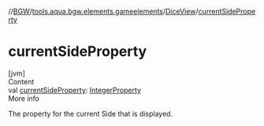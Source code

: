 //[BGW](../../../index.md)/[tools.aqua.bgw.elements.gameelements](../index.md)/[DiceView](index.md)/[currentSideProperty](current-side-property.md)



# currentSideProperty  
[jvm]  
Content  
val [currentSideProperty](current-side-property.md): [IntegerProperty](../../tools.aqua.bgw.observable/-integer-property/index.md)  
More info  


The property for the current Side that is displayed.

  



